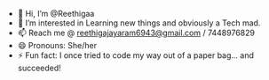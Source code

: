 - 👋 Hi, I’m @Reethigaa
- 👀 I’m interested in Learning new things and obviously a Tech mad. 
- 📫 Reach me @ reethigajayaram6943@gmail.com / 7448976829
- 😄 Pronouns: She/her
- ⚡ Fun fact: I once tried to code my way out of a paper bag... and succeeded!

<!---
Reethigaa/Reethigaa is a ✨ special ✨ repository because its `README.md` (this file) appears on your GitHub profile.
You can click the Preview link to take a look at your changes.
--->
